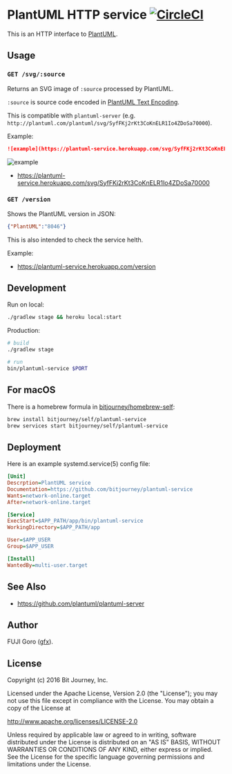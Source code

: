 
# PlantUML HTTP service [![CircleCI](https://circleci.com/gh/bitjourney/plantuml-service.svg?style=svg)](https://circleci.com/gh/bitjourney/plantuml-service)

This is an HTTP interface to [PlantUML](http://plantuml.com/).

## Usage

### `GET /svg/:source`

Returns an SVG image of `:source` processed by PlantUML.

`:source` is source code encoded in [PlantUML Text Encoding](http://plantuml.com/pte.html).

This is compatible with `plantuml-server` (e.g. `http://plantuml.com/plantuml/svg/SyfFKj2rKt3CoKnELR1Io4ZDoSa70000`).

Example:

```markdown
![example](https://plantuml-service.herokuapp.com/svg/SyfFKj2rKt3CoKnELR1Io4ZDoSa70000)
```

![example](https://plantuml-service.herokuapp.com/svg/SyfFKj2rKt3CoKnELR1Io4ZDoSa70000)

* https://plantuml-service.herokuapp.com/svg/SyfFKj2rKt3CoKnELR1Io4ZDoSa70000

### `GET /version`

Shows the PlantUML version in JSON:

```json
{"PlantUML":"8046"}
```

This is also intended to check the service helth.

Example:

* https://plantuml-service.herokuapp.com/version

## Development

Run on local:

```sh
./gradlew stage && heroku local:start
```

Production:

```sh
# build
./gradlew stage

# run
bin/plantuml-service $PORT
```

## For macOS

There is a homebrew formula in [bitjourney/homebrew-self](https://github.com/bitjourney/homebrew-self):

```sh
brew install bitjourney/self/plantuml-service
brew services start bitjourney/self/plantuml-service
```

## Deployment

Here is an example systemd.service(5) config file:


```ini
[Unit]
Descrption=PlantUML service
Documentation=https://github.com/bitjourney/plantuml-service
Wants=network-online.target
After=network-online.target

[Service]
ExecStart=$APP_PATH/app/bin/plantuml-service
WorkingDirectory=$APP_PATH/app

User=$APP_USER
Group=$APP_USER

[Install]
WantedBy=multi-user.target
```

## See Also

* https://github.com/plantuml/plantuml-server

## Author

FUJI Goro ([gfx](https://github.com/gfx)).

## License

Copyright (c) 2016 Bit Journey, Inc.

Licensed under the Apache License, Version 2.0 (the "License");
you may not use this file except in compliance with the License.
You may obtain a copy of the License at

http://www.apache.org/licenses/LICENSE-2.0

Unless required by applicable law or agreed to in writing, software
distributed under the License is distributed on an "AS IS" BASIS,
WITHOUT WARRANTIES OR CONDITIONS OF ANY KIND, either express or implied.
See the License for the specific language governing permissions and
limitations under the License.
